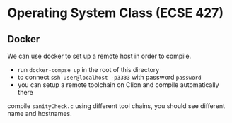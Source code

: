 # Operating System Class (ECSE 427)

## Docker
We can use docker to set up a remote host in order to compile.
* run `docker-compse up` in the root of this directory
* to connect `ssh user@localhost -p3333` with password `password`
* you can setup a remote toolchain on Clion and compile automatically there


compile `sanityCheck.c` using different tool chains, you should see different name and hostnames.